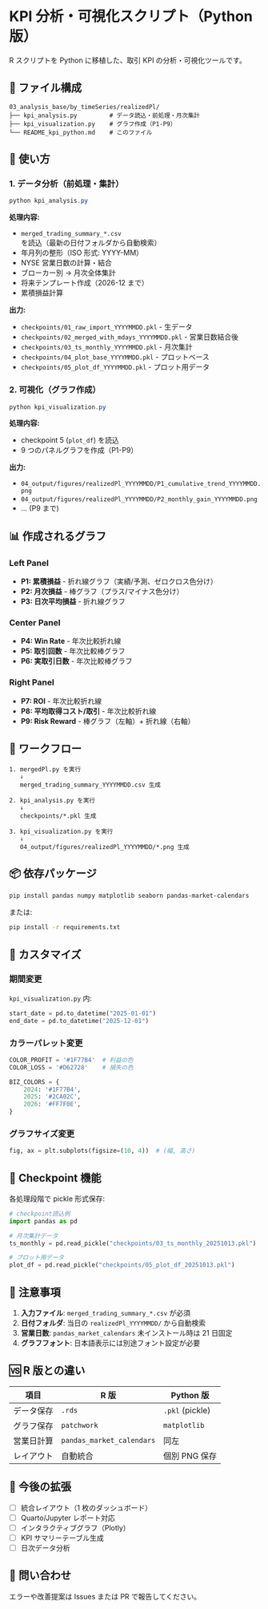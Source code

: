 # KPI 分析・可視化スクリプト（Python 版）

R スクリプトを Python に移植した、取引 KPI の分析・可視化ツールです。

## 📁 ファイル構成

```text
03_analysis_base/by_timeSeries/realizedPl/
├── kpi_analysis.py         # データ読込・前処理・月次集計
├── kpi_visualization.py    # グラフ作成（P1-P9）
└── README_kpi_python.md    # このファイル
```

## 🚀 使い方

### 1. データ分析（前処理・集計）

```powershell
python kpi_analysis.py
```

**処理内容:**

- `merged_trading_summary_*.csv` を読込（最新の日付フォルダから自動検索）
- 年月列の整形（ISO 形式: YYYY-MM）
- NYSE 営業日数の計算・結合
- ブローカー別 → 月次全体集計
- 将来テンプレート作成（2026-12 まで）
- 累積損益計算

**出力:**

- `checkpoints/01_raw_import_YYYYMMDD.pkl` - 生データ
- `checkpoints/02_merged_with_mdays_YYYYMMDD.pkl` - 営業日数結合後
- `checkpoints/03_ts_monthly_YYYYMMDD.pkl` - 月次集計
- `checkpoints/04_plot_base_YYYYMMDD.pkl` - プロットベース
- `checkpoints/05_plot_df_YYYYMMDD.pkl` - プロット用データ

### 2. 可視化（グラフ作成）

```powershell
python kpi_visualization.py
```

**処理内容:**

- checkpoint 5 (`plot_df`) を読込
- 9 つのパネルグラフを作成（P1-P9）

**出力:**

- `04_output/figures/realizedPl_YYYYMMDD/P1_cumulative_trend_YYYYMMDD.png`
- `04_output/figures/realizedPl_YYYYMMDD/P2_monthly_gain_YYYYMMDD.png`
- ... (P9 まで)

## 📊 作成されるグラフ

### Left Panel

- **P1: 累積損益** - 折れ線グラフ（実績/予測、ゼロクロス色分け）
- **P2: 月次損益** - 棒グラフ（プラス/マイナス色分け）
- **P3: 日次平均損益** - 折れ線グラフ

### Center Panel

- **P4: Win Rate** - 年次比較折れ線
- **P5: 取引回数** - 年次比較棒グラフ
- **P6: 実取引日数** - 年次比較棒グラフ

### Right Panel

- **P7: ROI** - 年次比較折れ線
- **P8: 平均取得コスト/取引** - 年次比較折れ線
- **P9: Risk Reward** - 棒グラフ（左軸）+ 折れ線（右軸）

## 🔄 ワークフロー

```text
1. mergedPl.py を実行
   ↓
   merged_trading_summary_YYYYMMDD.csv 生成

2. kpi_analysis.py を実行
   ↓
   checkpoints/*.pkl 生成

3. kpi_visualization.py を実行
   ↓
   04_output/figures/realizedPl_YYYYMMDD/*.png 生成
```

## 📦 依存パッケージ

```bash
pip install pandas numpy matplotlib seaborn pandas-market-calendars
```

または:

```bash
pip install -r requirements.txt
```

## 🔧 カスタマイズ

### 期間変更

`kpi_visualization.py` 内:

```python
start_date = pd.to_datetime("2025-01-01")
end_date = pd.to_datetime("2025-12-01")
```

### カラーパレット変更

```python
COLOR_PROFIT = '#1F77B4'  # 利益の色
COLOR_LOSS = '#D62728'    # 損失の色

BIZ_COLORS = {
    2024: '#1F77B4',
    2025: '#2CA02C',
    2026: '#FF7F0E',
}
```

### グラフサイズ変更

```python
fig, ax = plt.subplots(figsize=(10, 4))  # (幅, 高さ)
```

## 💾 Checkpoint 機能

各処理段階で pickle 形式保存:

```python
# checkpoint読込例
import pandas as pd

# 月次集計データ
ts_monthly = pd.read_pickle("checkpoints/03_ts_monthly_20251013.pkl")

# プロット用データ
plot_df = pd.read_pickle("checkpoints/05_plot_df_20251013.pkl")
```

## 📝 注意事項

1. **入力ファイル**: `merged_trading_summary_*.csv` が必須
2. **日付フォルダ**: 当日の `realizedPl_YYYYMMDD/` から自動検索
3. **営業日数**: `pandas_market_calendars` 未インストール時は 21 日固定
4. **グラフフォント**: 日本語表示には別途フォント設定が必要

## 🆚 R 版との違い

| 項目       | R 版                      | Python 版       |
| ---------- | ------------------------- | --------------- |
| データ保存 | `.rds`                    | `.pkl` (pickle) |
| グラフ保存 | `patchwork`               | `matplotlib`    |
| 営業日計算 | `pandas_market_calendars` | 同左            |
| レイアウト | 自動統合                  | 個別 PNG 保存   |

## 🔮 今後の拡張

- [ ] 統合レイアウト（1 枚のダッシュボード）
- [ ] Quarto/Jupyter レポート対応
- [ ] インタラクティブグラフ（Plotly）
- [ ] KPI サマリーテーブル生成
- [ ] 日次データ分析

## 📧 問い合わせ

エラーや改善提案は Issues または PR で報告してください。
